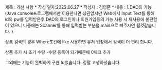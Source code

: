 제목 : 개선 사항 * 작성 일자:2022.06.27 * 작성자 : 김영문 * 내용 : 1.DAO의 기능 (Java console프로그램에서만 이용한다면 상관없지만 Web에서 Input Text를 통해 id와 pw를 입력받은후 DAO의 로그인이나 회원가입등의 기능 사용 시 재사용에 불편함이 있으니 나중에는 Scanner를 통해 입력받는 부분을 main으로 빼주시면 될것같습니다. )


상품 검색의 경우 Where조건에 like 사용하면 유저 입장에서 검색이 더 편리 합니다.

상품 추가 시 초기 수량 -수량 등록이 되기때문에 0체크 추가


그외에는 기능이 완벽하게 구현 되었습니다. 정말 고생하셨습니다.